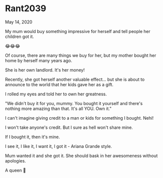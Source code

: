 # Rant2039

May 14, 2020

My mum would buy something impressive for herself and tell people her children got it.

😂😂😂

Of course, there are many things we buy for her, but my mother bought her home by herself many years ago.

She is her own landlord. It's her money! 

Recently, she got herself another valuable effect... but she is about to announce to the world that her kids gave her as a gift. 

I rolled my eyes and told her to own her greatness.

"We didn't buy it for you, mummy. You bought it yourself and there's nothing more amazing than that. It's all YOU. Own it."

I can't imagine giving credit to a man or kids for something I bought. Nehi!

I won't take anyone's credit. But I sure as hell won't share mine.

If I bought it, then it's mine.

I see it, I like it, I want it, I got it - Ariana Grande style.

Mum wanted it and she got it. She should bask in her awesomeness without apologies.

A queen 👑